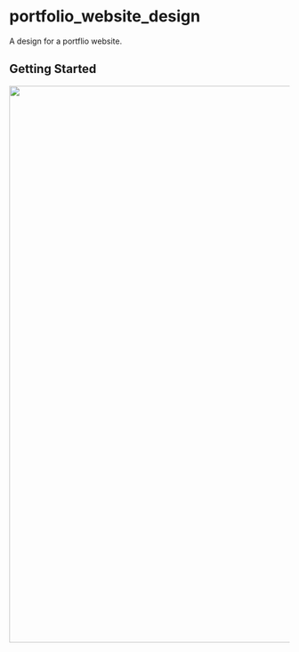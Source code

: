 # portfolio_website_design

A design for a portflio website.

## Getting Started

<img src="https://user-images.githubusercontent.com/69325037/132113910-49a3c0e2-33ab-4bc0-8f2f-f1d38fdfb406.png" width="1000"/>  

